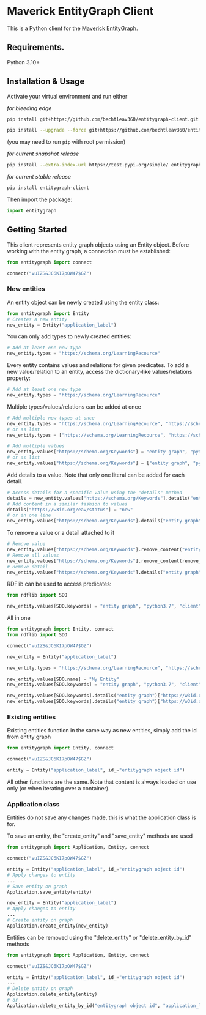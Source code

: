 # Maverick EntityGraph Client
This is a Python client for the [Maverick EntityGraph](https://github.com/bechtleav360/Maverick.EntityGraph).
## Requirements.

Python 3.10+

## Installation & Usage
Activate your virtual environment and run either

*for bleeding edge*
```sh
pip install git+https://github.com/bechtleav360/entitygraph-client.git

pip install --upgrade --force git+https://github.com/bechtleav360/entitygraph-client.git 
```
(you may need to run `pip` with root permission)

*for current snapshot release*


```sh
pip install --extra-index-url https://test.pypi.org/simple/ entitygraph-client
```

*for current stable release*
```sh
pip install entitygraph-client
```

Then import the package:
```python
import entitygraph
```


## Getting Started
This client represents entity graph objects using an Entity object.
Before working with the entity graph, a connection must be established:
```python
from entitygraph import connect

connect("vuIZS&JC6KI7pOW47$GZ")
```

### New entities
An entity object can be newly created using the entity class:
```python
from entitygraph import Entity
# Creates a new entity
new_entity = Entity("application_label")
```

You can only add types to newly created entities:
```python
# Add at least one new type
new_entity.types = "https://schema.org/LearningRecource"
```

Every entity contains values and relations for given predicates.
To add a new value/relation to an entity, access the dictionary-like values/relations property:
```python
# Add at least one new type
new_entity.types = "https://schema.org/LearningRecource"
```

Multiple types/values/relations can be added at once
```python
# Add multiple new types at once
new_entity.types = "https://schema.org/LearningRecource", "https://schema.org/VideoObject"
# or as list
new_entity.types = ["https://schema.org/LearningRecource", "https://schema.org/VideoObject"]

# Add multiple values
new_entity.values["https://schema.org/Keywords"] = "entity graph", "python", "client"
# or as list
new_entity.values["https://schema.org/Keywords"] = ["entity graph", "python", "client"]
```

Add details to a value. Note that only one literal can be added for each detail.
```python
# Access details for a specific value using the "details" method
details = new_entity.values["https://schema.org/Keywords"].details("entity graph")
# Add content in a similar fashion to values
details["https://w3id.org/eav/status"] = "new"
# or in one line
new_entity.values["https://schema.org/Keywords"].details("entity graph")["https://w3id.org/eav/status"] = "new"
```

To remove a value or a detail attached to it
```python
# Remove value
new_entity.values["https://schema.org/Keywords"].remove_content("entity graph")
# Remove all values
new_entity.values["https://schema.org/Keywords"].remove_content(remove_all=True)
# Remove detail
new_entity.values["https://schema.org/Keywords"].details("entity graph")["https://w3id.org/eav/status"].remove_content()
```

RDFlib can be used to access predicates:
```python
from rdflib import SDO

new_entity.values[SDO.keywords] = "entity graph", "python3.7", "client"
```

All in one
```python
from entitygraph import Entity, connect
from rdflib import SDO

connect("vuIZS&JC6KI7pOW47$GZ")

new_entity = Entity("application_label")

new_entity.types = "https://schema.org/LearningRecource", "https://schema.org/VideoObject"

new_entity.values[SDO.name] = "My Entity"
new_entity.values[SDO.keywords] = "entity graph", "python3.7", "client"

new_entity.values[SDO.keywords].details("entity graph")["https://w3id.org/eav/status"] = "new"
new_entity.values[SDO.keywords].details("entity graph")["https://w3id.org/eav/confidence"] = "0"
```

### Existing entities
Existing entities function in the same way as new entities, simply add the id from entity graph
```python
from entitygraph import Entity, connect

connect("vuIZS&JC6KI7pOW47$GZ")

entity = Entity("application_label", id_="entitygraph object id")
```
All other functions are the same. Note that content is always loaded on use only (or when iterating over a container).

### Application class
Entities do not save any changes made, this is what the application class is for.

To save an entity, the "create_entity" and "save_entity" methods are used
```python
from entitygraph import Application, Entity, connect

connect("vuIZS&JC6KI7pOW47$GZ")

entity = Entity("application_label", id_="entitygraph object id")
# Apply changes to entity
...
# Save entity on graph
Application.save_entity(entity)

new_entity = Entity("application_label")
# Apply changes to entity
...
# Create entity on graph
Application.create_entity(new_entity)
```

Entities can be removed using the "delete_entity" or "delete_entity_by_id" methods
```python
from entitygraph import Application, Entity, connect

connect("vuIZS&JC6KI7pOW47$GZ")

entity = Entity("application_label", id_="entitygraph object id")
...
# Delete entity on graph
Application.delete_entity(entity)
# or
Application.delete_entity_by_id("entitygraph object id", "application_label")
```

